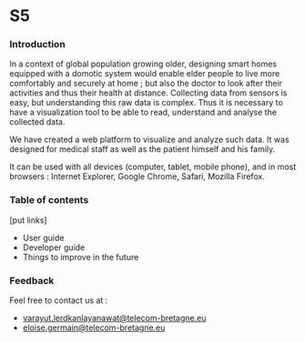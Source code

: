 # S5


### Introduction 

In a context of global population growing older, designing smart homes equipped with a domotic system would enable elder people to live more comfortably and securely at home ; but also the doctor to look after their activities and thus their health at distance.
Collecting data from sensors is easy, but understanding this raw data is complex. Thus it is necessary to have a visualization tool to be able to read, understand and analyse the collected data.

We have created a web platform to visualize and analyze such data.
It was designed for medical staff as well as the patient himself and his family.

It can be used with all devices (computer, tablet, mobile phone), and in most browsers : Internet Explorer, Google Chrome, Safari, Mozilla Firefox.


### Table of contents

[put links]
* User guide
* Developer guide
* Things to improve in the future


### Feedback

Feel free to contact us at :
* varayut.lerdkanlayanawat@telecom-bretagne.eu
* eloise.germain@telecom-bretagne.eu
